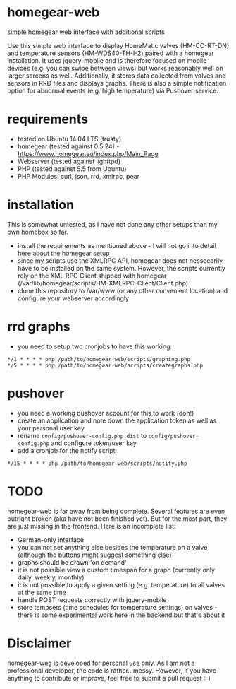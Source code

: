 # homegear-web
simple homegear web interface with additional scripts

Use this simple web interface to display HomeMatic valves (HM-CC-RT-DN) and temperature sensors (HM-WDS40-TH-I-2) paired with a homegear installation. It uses jquery-mobile and is therefore focused on mobile devices (e.g. you can swipe between views) but works reasonably well on larger screens as well.
Additionally, it stores data collected from valves and sensors in RRD files and displays graphs. There is also a simple notification option for abnormal events (e.g. high temperature) via Pushover service.

# requirements
* tested on Ubuntu 14.04 LTS (trusty)
* homegear (tested against 0.5.24) - https://www.homegear.eu/index.php/Main_Page
* Webserver (tested against lighttpd)
* PHP (tested against 5.5 from Ubuntu)
 * PHP Modules: curl, json, rrd, xmlrpc, pear

# installation
This is somewhat untested, as I have not done any other setups than my own homebox so far.
* install the requirements as mentioned above - I will not go into detail here about the homegear setup
* since my scripts use the XMLRPC API, homegear does not nessecarily have to be installed on the same system. However, the scripts currently rely on the XML RPC Client shipped with homegear (/var/lib/homegear/scripts/HM-XMLRPC-Client/Client.php)
* clone this repository to /var/www (or any other convenient location) and configure your webserver accordingly

 # rrd graphs
 * you need to setup two cronjobs to have this working:
 ```
*/1 * * * * php /path/to/homegear-web/scripts/graphing.php
*/5 * * * * php /path/to/homegear-web/scripts/creategraphs.php
 ```
 # pushover
 * you need a working pushover account for this to work (doh!)
 * create an application and note down the application token as well as your personal user key
 * rename ```config/pushover-config.php.dist``` to ```config/pushover-config.php``` and configure token/user key
 * add a cronjob for the notify script:
 ```
*/15 * * * * php /path/to/homegear-web/scripts/notify.php
 ```
 
# TODO
homegear-web is far away from being complete. Several features are even outright broken (aka have not been finished yet). But for the most part, they are just missing in the frontend. Here is an incomplete list:
* German-only interface
* you can not set anything else besides the temperature on a valve (although the buttons might suggest something else)
* graphs should be drawn 'on demand'
* it is not possible view a custom timespan for a graph (currently only daily, weekly, monthly)
* it is not possible to apply a given setting (e.g. temperature) to all valves at the same time
* handle POST requests correctly with jquery-mobile
* store tempsets (time schedules for temperature settings) on valves - there is some experimental work here in the backend but that's about it

# Disclaimer
homegear-weg is developed for personal use only. As I am not a professional developer, the code is rather...messy. However, if you have anything to contribute or improve, feel free to submit a pull request :-)

